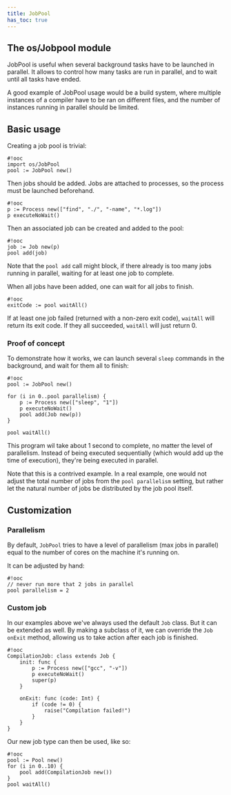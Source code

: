 ```yaml
---
title: JobPool
has_toc: true
---
```


## The os/Jobpool module

JobPool is useful when several background tasks have to be launched in
parallel. It allows to control how many tasks are run in parallel, and to wait
until all tasks have ended.

A good example of JobPool usage would be a build system, where multiple
instances of a compiler have to be ran on different files, and the number of
instances running in parallel should be limited.

## Basic usage

Creating a job pool is trivial:

    #!ooc
    import os/JobPool
    pool := JobPool new()

Then jobs should be added. Jobs are attached to processes, so the process
must be launched beforehand.

    #!ooc
    p := Process new(["find", "./", "-name", "*.log"])
    p executeNoWait()

Then an associated job can be created and added to the pool:

    #!ooc
    job := Job new(p)
    pool add(job)

Note that the `pool add` call might block, if there already is too many
jobs running in parallel, waiting for at least one job to complete.

When all jobs have been added, one can wait for all jobs to finish.

    #!ooc
    exitCode := pool waitAll()

If at least one job failed (returned with a non-zero exit code),
`waitAll` will return its exit code. If they all succeeded, `waitAll`
will just return 0.

### Proof of concept

To demonstrate how it works, we can launch several `sleep` commands
in the background, and wait for them all to finish:

    #!ooc
    pool := JobPool new()

    for (i in 0..pool parallelism) {
        p := Process new(["sleep", "1"])
        p executeNoWait()
        pool add(Job new(p))
    }

    pool waitAll()

This program wil take about 1 second to complete, no matter the level
of parallelism. Instead of being executed sequentially (which would add
up the time of execution), they're being executed in parallel.

Note that this is a contrived example. In a real example, one would not
adjust the total number of jobs from the `pool parallelism` setting, but
rather let the natural number of jobs be distributed by the job pool itself.

## Customization

### Parallelism

By default, `JobPool` tries to have a level of parallelism (max jobs in
parallel) equal to the number of cores on the machine it's running on.

It can be adjusted by hand:

    #!ooc
    // never run more that 2 jobs in parallel
    pool parallelism = 2

### Custom job

In our examples above we've always used the default `Job` class. But it can be
extended as well. By making a subclass of it, we can override the `Job onExit`
method, allowing us to take action after each job is finished.

    #!ooc
    CompilationJob: class extends Job {
        init: func {
            p := Process new(["gcc", "-v"])
            p executeNoWait()
            super(p)
        }

        onExit: func (code: Int) {
            if (code != 0) {
                raise("Compilation failed!")
            }
        }
    }

Our new job type can then be used, like so:

    #!ooc
    pool := Pool new()
    for (i in 0..10) {
        pool add(CompilationJob new())
    }
    pool waitAll()


